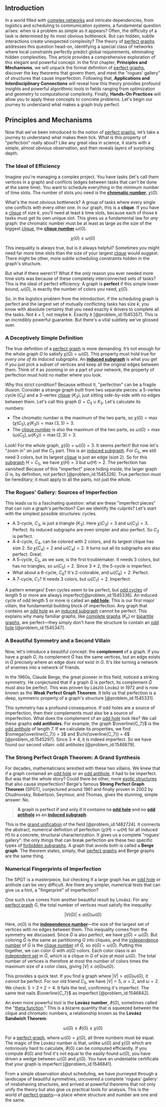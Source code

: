 ## Introduction
In a world filled with [complex networks](@article_id:261201) and intricate dependencies, from logistics and scheduling to communication systems, a fundamental question arises: when is a problem as simple as it appears? Often, the difficulty of a task is determined by its most obvious bottleneck. But can hidden, subtle interactions create unexpected complexity? The theory of [perfect graphs](@article_id:275618) addresses this question head-on, identifying a special class of networks where local constraints perfectly predict global requirements, eliminating hidden complexities. This article provides a comprehensive exploration of this elegant and powerful concept. In the first chapter, **Principles and Mechanisms**, we will unpack the formal definition of [perfect graphs](@article_id:275618), discover the key theorems that govern them, and meet the "rogues' gallery" of structures that cause imperfection. Following that, **Applications and Interdisciplinary Connections** will reveal how this theory provides profound insights and powerful algorithmic tools in fields ranging from optimization and geometry to computational complexity. Finally, **Hands-On Practices** will allow you to apply these concepts to concrete problems. Let's begin our journey to understand what makes a graph truly perfect.

## Principles and Mechanisms

Now that we’ve been introduced to the notion of [perfect graphs](@article_id:275618), let’s take a journey to understand what makes them tick. What is this property of "perfection" really about? Like any great idea in science, it starts with a simple, almost obvious observation, and then reveals layers of surprising depth.

### The Ideal of Efficiency

Imagine you're managing a complex project. You have tasks (let's call them vertices in a graph) and conflicts (edges between tasks that can't be done at the same time). You want to schedule everything in the minimum number of time slots. The number of slots you need is the **[chromatic number](@article_id:273579)**, $\chi(G)$.

What's the most obvious bottleneck? A group of tasks where every single one conflicts with every other one. In our graph, this is a **clique**. If you have a [clique](@article_id:275496) of size $k$, you'll need at least $k$ time slots, because each of those $k$ tasks must get its own unique slot. This gives us a fundamental law for *any* graph: the chromatic number must be at least as large as the size of the biggest [clique](@article_id:275496), the **[clique number](@article_id:272220)** $\omega(G)$.

$$
\chi(G) \ge \omega(G)
$$

This inequality is always true, but is it always helpful? Sometimes you might need far more time slots than the size of your largest [clique](@article_id:275496) would suggest. There might be other, more subtle scheduling constraints hidden in the graph's structure.

But what if there weren't? What if the *only* reason you ever needed more time slots was because of these completely interconnected sets of tasks? This is the ideal of perfect efficiency. A graph is **perfect** if this simple lower bound, $\omega(G)$, is exactly the number of colors you need, $\chi(G)$.

So, in the logistics problem from the introduction, if the scheduling graph is perfect and the largest set of mutually conflicting tasks has size $k$, you know with absolute certainty that you need exactly $k$ drivers to complete all the tasks. Not $k+1$, not maybe $k$. Exactly $k$ [@problem_id:1545357]. This is an incredibly powerful guarantee. But there's a vital subtlety we’ve glossed over.

### A Deceptively Simple Definition

The true definition of a [perfect graph](@article_id:273845) is more demanding. It’s not enough for the whole graph $G$ to satisfy $\chi(G) = \omega(G)$. This property must hold true for *every one of its induced subgraphs*. An **[induced subgraph](@article_id:269818)** is what you get if you just pick a subset of vertices and keep all the original edges between them. Think of it as zooming in on a part of your network; the property of perfection must hold no matter where you look.

Why this strict condition? Because without it, "perfection" can be a fragile illusion. Consider a strange graph built from two separate pieces: a 5-vertex cycle ($C_5$) and a 3-vertex [clique](@article_id:275496) ($K_3$), just sitting side-by-side with no edges between them. Let's call this graph $G = C_5 \cup K_3$. Let's calculate its numbers:
- The chromatic number is the maximum of the two parts, so $\chi(G) = \max(\chi(C_5), \chi(K_3)) = \max(3, 3) = 3$.
- The [clique number](@article_id:272220) is also the maximum of the two parts, so $\omega(G) = \max(\omega(C_5), \omega(K_3)) = \max(2, 3) = 3$.

Look! For the whole graph, $\chi(G) = \omega(G) = 3$. It seems perfect! But now let's "zoom in" on just the $C_5$ part. This is an [induced subgraph](@article_id:269818). For $C_5$, we still need 3 colors, but its largest [clique](@article_id:275496) is just an edge (size 2). So for this [subgraph](@article_id:272848) $H=C_5$, we have $\chi(H) = 3$ but $\omega(H)=2$. The perfection has vanished! Because of this "imperfect" piece hiding inside, the larger graph $G$ is, by definition, not perfect [@problem_id:1545326]. True perfection must be hereditary; it must apply to all the parts, not just the whole.

### The Rogues' Gallery: Sources of Imperfection

This leads us to a fascinating question: what are these "imperfect pieces" that can ruin a graph's perfection? Can we identify the culprits? Let's start with the simplest possible structures: cycles.

- A 3-cycle, $C_3$, is just a triangle ($K_3$). Here $\chi(C_3) = 3$ and $\omega(C_3) = 3$. Perfect. Its induced subgraphs are even simpler and also perfect. So $C_3$ is perfect.
- A 4-cycle, $C_4$, can be colored with 2 colors, and its largest clique has size 2. So $\chi(C_4) = 2$ and $\omega(C_4) = 2$. It turns out all its subgraphs are also perfect. Great.
- A 5-cycle, $C_5$, as we saw, is the first troublemaker. It needs 3 colors, but has no triangles, so $\omega(C_5) = 2$. Since $3 \ne 2$, the 5-cycle is imperfect.
- What about a 6-cycle, $C_6$? It's 2-colorable, and $\omega(C_6)=2$. Perfect.
- A 7-cycle, $C_7$? It needs 3 colors, but $\omega(C_7)=2$. Imperfect.

A pattern emerges! Even cycles seem to be perfect, but [odd cycles](@article_id:270793) of length 5 or more are always imperfect[@problem_id:1545336]. An induced cycle of odd length 5 or more is called an **[odd hole](@article_id:269901)**. This is our first major villain, the fundamental building block of imperfection. Any graph that contains an [odd hole](@article_id:269901) as an [induced subgraph](@article_id:269818) cannot be perfect. This explains why many familiar graphs, like [complete graphs](@article_id:265989) ($K_n$) or [bipartite graphs](@article_id:261957), are perfect—they simply don't have the structure to contain an [odd hole](@article_id:269901) [@problem_id:1545347].

### A Beautiful Symmetry and a Second Villain

Now, let's introduce a beautiful concept: the **complement** of a graph. If you have a graph $G$, its complement $\bar{G}$ has the same vertices, but an edge exists in $\bar{G}$ precisely where an edge *does not* exist in $G$. It's like turning a network of enemies into a network of friends.

In the 1960s, Claude Berge, the great pioneer in this field, noticed a striking symmetry. He conjectured that if a graph $G$ is perfect, its complement $\bar{G}$ must also be perfect. This was proven by László Lovász in 1972 and is now known as the **Weak Perfect Graph Theorem**. It tells us that perfection is a deep, symmetric property of a graph's structure [@problem_id:1545331].

This symmetry has a profound consequence. If odd holes are a source of imperfection, then their complements must also be a source of imperfection. What does the complement of an [odd hole](@article_id:269901) look like? We call these graphs **odd antiholes**. For example, the graph $\overline{C_7}$ is the [odd antihole](@article_id:263548) of length 7. If we calculate its properties, we find $\omega(\overline{C_7}) = 3$ and $\chi(\overline{C_7}) = 4$ [@problem_id:1545297]. Since $3 \ne 4$, it is indeed imperfect. So we have found our second villain: odd antiholes [@problem_id:1546879].

### The Strong Perfect Graph Theorem: A Grand Synthesis

For decades, mathematicians wrestled with these two villains. We knew that if a graph contained an [odd hole](@article_id:269901) or an [odd antihole](@article_id:263548), it had to be imperfect. But was that the whole story? Could there be other, more [exotic structures](@article_id:260122) that also cause imperfection? Berge's famous **Strong Perfect Graph Theorem** (SPGT), conjectured around 1961 and finally proven in 2002 by Chudnovsky, Robertson, Seymour, and Thomas, gives the stunning, simple answer: No.

> **A graph is perfect if and only if it contains no [odd hole](@article_id:269901) and no [odd antihole](@article_id:263548) as an [induced subgraph](@article_id:269818).**

This is the [grand unification](@article_id:159879) of the field [@problem_id:1482724]. It connects the abstract, numerical definition of perfection ($\chi(H) = \omega(H)$ for all induced $H$) to a concrete, structural characterization. It gives us a complete "rogues' gallery": the only things that can break perfection are these two specific types of [forbidden subgraphs](@article_id:264829). A graph that avoids both is called a **Berge graph**. The theorem states, simply, that [perfect graphs](@article_id:275618) and Berge graphs are the same thing.

### Numerical Fingerprints of Imperfection

The SPGT is a masterpiece, but checking if a large graph has an [odd hole](@article_id:269901) or antihole can be very difficult. Are there any simpler, numerical tests that can give us a hint, a "fingerprint" of imperfection?

One such clue comes from another beautiful result by Lovász. For any [perfect graph](@article_id:273845) $G$, the total number of vertices must satisfy the inequality:

$$
|V(G)| \le \alpha(G)\omega(G)
$$

Here, $\alpha(G)$ is the **[independence number](@article_id:260449)**—the size of the largest set of vertices with *no* edges between them. This inequality comes from the symmetry we discussed. Since $\bar{G}$ is also perfect, we have $\chi(\bar{G}) = \omega(\bar{G})$. But coloring $\bar{G}$ is the same as partitioning $G$ into cliques, and the [independence number](@article_id:260449) of $G$ is the [clique number](@article_id:272220) of $\bar{G}$, so $\alpha(G) = \omega(\bar{G})$. Putting this together, we can color $\bar{G}$ with $\alpha(G)$ colors. Each color class is an [independent set](@article_id:264572) in $\bar{G}$, which is a clique in $G$ of size at most $\omega(G)$. The total number of vertices is therefore at most the number of colors times the maximum size of a color class, giving $|V| \le \alpha(G)\omega(G)$.

This provides a quick test. If you find a graph where $|V| > \alpha(G)\omega(G)$, it *cannot* be perfect. For our old friend $C_5$, we have $|V|=5$, $\alpha=2$, and $\omega=2$. We check: $5 > 2 \times 2 = 4$. It fails the test, confirming it's imperfect. The same test nails $\overline{C_7}$ as imperfect [@problem_id:1546842].

An even more powerful tool is the **Lovász number**, $\vartheta(G)$, sometimes called the "[theta function](@article_id:634864)." This is a bizarre quantity that is squeezed between the clique and chromatic numbers, a relationship known as the **Lovász Sandwich Theorem**:

$$
\omega(G) \le \vartheta(G) \le \chi(G)
$$

For a [perfect graph](@article_id:273845), where $\omega(G) = \chi(G)$, all three numbers must be equal. The magic of the Lovász number is that, unlike $\omega(G)$ and $\chi(G)$ which are notoriously hard to calculate, $\vartheta(G)$ can be computed efficiently. If you compute $\vartheta(G)$ and find it's not equal to the easily-found $\omega(G)$, you have driven a wedge between $\omega(G)$ and $\chi(G)$. You have an undeniable certificate that your graph is imperfect [@problem_id:1546841].

From a simple observation about scheduling, we have journeyed through a landscape of beautiful symmetries, uncovered a complete 'rogues' gallery' of misbehaving structures, and arrived at powerful theorems that not only unify the theory but also give us practical tools for analysis. This is the world of [perfect graphs](@article_id:275618)—a place where structure and number are one and the same.